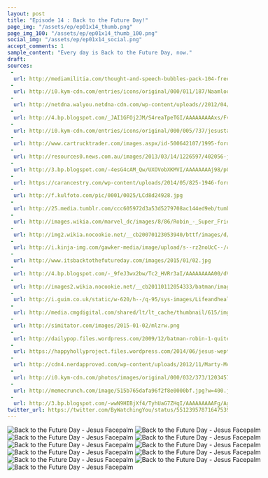 ```yaml
---
layout: post
title: "Episode 14 : Back to the Future Day!"
page_img: "/assets/ep/ep01x14_thumb.png"
page_img_100: "/assets/ep/ep01x14_thumb_100.png"
social_img: "/assets/ep/ep01x14_social.png"
accept_comments: 1
sample_content: "Every day is Back to the Future Day, now."
draft: 
sources: 
 - 
  url: http://mediamilitia.com/thought-and-speech-bubbles-pack-104-free-vectors-and-images/
 - 
  url: http://i0.kym-cdn.com/entries/icons/original/000/011/187/Naamloos-1.png
 - 
  url: http://netdna.walyou.netdna-cdn.com/wp-content/uploads//2012/04/Batman-Jesus.jpg
 - 
  url: http://4.bp.blogspot.com/_JAI1GFOj2JM/S4reaTpeTGI/AAAAAAAAAxs/FvMw_ef8G9g/s640/Batman181-15-16.jpg
 - 
  url: http://i0.kym-cdn.com/entries/icons/original/000/005/737/jesustakewheel.jpg
 - 
  url: http://www.cartrucktrader.com/images.aspx/id-500642107/1995-ford-econoline-cargo-van-107-p1.jpg
 - 
  url: http://resources0.news.com.au/images/2013/03/14/1226597/402056-jesus.jpg
 - 
  url: http://3.bp.blogspot.com/-4esG4cAM_Qw/UXOVobXKMVI/AAAAAAAAj98/pQUpr8IElZM/s400/batman-over-time-the-superhero-s-evolution-from-1939-to-2012-7a419e26af.jpg
 - 
  url: https://carancestry.com/wp-content/uploads/2014/05/825-1946-ford-super-deluxe-convertible-coupe_4fb52.jpg
 - 
  url: http://f.kulfoto.com/pic/0001/0025/LCd8d24928.jpg
 - 
  url: http://25.media.tumblr.com/ccc605972d3a53d5279708ac144ed9eb/tumblr_mltc0eJQiZ1qc8xtpo1_500.gif
 - 
  url: http://images.wikia.com/marvel_dc/images/8/86/Robin_-_Super_Friends_01.jpg
 - 
  url: http://img2.wikia.nocookie.net/__cb20070123053940/bttf/images/d/d2/Clocktower2015.PNG
 - 
  url: http://i.kinja-img.com/gawker-media/image/upload/s--rz2noUcC--/c_fit,fl_progressive,q_80,w_636/194010vwkznjnjpg.jpg
 - 
  url: http://www.itsbacktothefutureday.com/images/2015/01/02.jpg
 - 
  url: http://4.bp.blogspot.com/-_9feJ3wx2bw/Tc2_HVRr3aI/AAAAAAAAA00/dVXZ-upZyp8/s1600/Scared%2BBatman.jpg
 - 
  url: http://images2.wikia.nocookie.net/__cb20110112054333/batman/images/a/a3/NealAdamsBatman.jpg
 - 
  url: http://i.guim.co.uk/static/w-620/h--/q-95/sys-images/Lifeandhealth/Pix/pictures/2014/3/13/1394713584769/Marty-McFly-in-Back-To-Th-009.jpg
 - 
  url: http://media.cmgdigital.com/shared/lt/lt_cache/thumbnail/615/img/photos/2014/10/15/b6/6a/f33b3fb4b46143e68553b87f5e6c60ee-ab8d8f66fd2c48f99eee7c6392749c72-2.jpg
 - 
  url: http://simitator.com/images/2015-01-02/mlzrw.png
 - 
  url: http://dailypop.files.wordpress.com/2009/12/batman-robin-1-quitely.jpg
 - 
  url: https://happyhollyproject.files.wordpress.com/2014/06/jesus-wepting.jpg
 - 
  url: http://cdn4.nerdapproved.com/wp-content/uploads/2012/11/Marty-McFly-Star-Wars.png?874fb4.png
 - 
  url: http://i0.kym-cdn.com/photos/images/original/000/032/373/120345790360.jpg
 - 
  url: http://memecrunch.com/image/515b765dafa96f2f8e0000bf.jpg?w=400.jpg
 - 
  url: http://3.bp.blogspot.com/-wwN9HIBjXf4/TyhUaG7ZHqI/AAAAAAAAAFg/AgMtJWkTAZ8/s1600/achievement_unlocked_2-1.jpg
twitter_url: https://twitter.com/ByWatchingYou/status/551239578716475392
---
```



<div style="margin-left: auto; margin-right: auto; width: 600px;">
  <img src="/assets/ep/ep01x14_01.png" alt="Back to the Future Day - Jesus Facepalm" />
  <img src="/assets/ep/ep01x14_02.png" alt="Back to the Future Day - Jesus Facepalm" />
  <img src="/assets/ep/ep01x14_03.png" alt="Back to the Future Day - Jesus Facepalm" />
  <img src="/assets/ep/ep01x14_04.png" alt="Back to the Future Day - Jesus Facepalm" />
  <img src="/assets/ep/ep01x14_05.png" alt="Back to the Future Day - Jesus Facepalm" />
  <img src="/assets/ep/ep01x14_06.png" alt="Back to the Future Day - Jesus Facepalm" />
  <img src="/assets/ep/ep01x14_07.png" alt="Back to the Future Day - Jesus Facepalm" />
  <img src="/assets/ep/ep01x14_08.png" alt="Back to the Future Day - Jesus Facepalm" />
  <img src="/assets/ep/ep01x14_09.png" alt="Back to the Future Day - Jesus Facepalm" />
  <img src="/assets/ep/ep01x14_10.png" alt="Back to the Future Day - Jesus Facepalm" />
  <img src="/assets/ep/ep01x14_11.png" alt="Back to the Future Day - Jesus Facepalm" />
</div>

<div style="display: none">
  Script:

  Jesus: I'm the god damn Jesus meme!
  Robin: You brought us to life? Didn't you try to kill us?
  Flash back Jesus: Swear to me!
  [Screeeetch!]
  Jesus: No time to chit chat. It's the memes! Something's gotta be done about the memes!
  Jesus: We'll take your Hitler-mobile.
  Meme: When you ride with JESUS, your side kick has to ride in the back.
  Jesus: Hill Valley, 2015! Look over there. He's doing it again!
  Meme: Today is the day that Marty McFly arrives when he travels to the future.
  Robin: This isn't the day Marty Mcfly travels to the future!
  Jesus: That's right, nerd. But the Marty McFly meme is trying to take the whole year. Go stop him, Batman.
  Batman: What? How? And why?
  Jesus: Marty made 2014 just about unbearable with this meme. And now that it's the right year, it'll only get worse! Spitball some ideas.
  Batman: Uh well... how about... (Idea: Have a debate between Batman and Marty McFly)
  Jesus: Worse. Super genius. Ever.
  Batman: Ok, then (Idea: Have a FACEBOOK debate between Batman and Marty McFly)
  Jesus: [Facepalm]
  Batman: Wait! I know what to do.
  Marty McFly: Today's the day that Marty McFly trav--
  Batman: SLAP! Back to the Future day is OCTOBER 21st!
  Jesus: Good enough.
  Achievement Unlocked: Mild approval from God's son.

</div>
